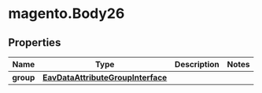 # magento.Body26

## Properties
Name | Type | Description | Notes
------------ | ------------- | ------------- | -------------
**group** | [**EavDataAttributeGroupInterface**](EavDataAttributeGroupInterface.md) |  | 


